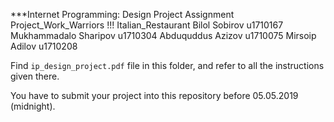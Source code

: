 ***Internet Programming: Design Project Assignment
Project_Work_Warriors !!!
Italian_Restaurant
Bilol Sobirov u1710167
Mukhammadalo Sharipov u1710304
Abduquddus Azizov u1710075
Mirsoip Adilov u1710208


Find `ip_design_project.pdf` file in this folder, and refer to all the instructions given there. 

You have to submit your project into this repository before 05.05.2019 (midnight).

